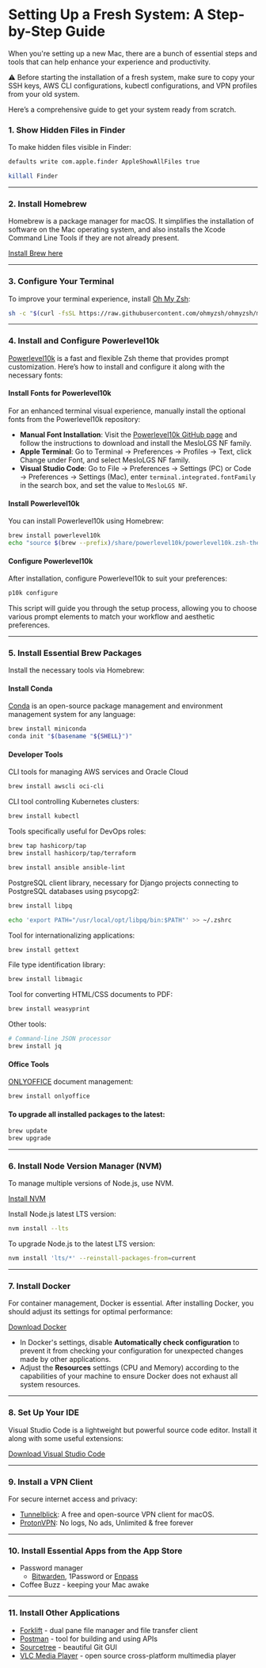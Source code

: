 # Setting Up a Fresh System: A Step-by-Step Guide

When you're setting up a new Mac, there are a bunch of essential steps and tools that can help enhance your experience and productivity.

:warning: Before starting the installation of a fresh system, make sure to copy your SSH keys, AWS CLI configurations, kubectl configurations, and VPN profiles from your old system.

Here’s a comprehensive guide to get your system ready from scratch.


### 1. Show Hidden Files in Finder

To make hidden files visible in Finder:
```bash
defaults write com.apple.finder AppleShowAllFiles true

killall Finder
```

---
### 2. Install Homebrew

Homebrew is a package manager for macOS. It simplifies the installation of software on the Mac operating system, and also installs the Xcode Command Line Tools if they are not already present.

[Install Brew here](https://brew.sh/)

---
### 3. Configure Your Terminal

To improve your terminal experience, install [Oh My Zsh](https://github.com/ohmyzsh/ohmyzsh):
```bash
sh -c "$(curl -fsSL https://raw.githubusercontent.com/ohmyzsh/ohmyzsh/master/tools/install.sh)"
```


---
### 4. Install and Configure Powerlevel10k

[Powerlevel10k](https://github.com/romkatv/powerlevel10k) is a fast and flexible Zsh theme that provides prompt customization. Here’s how to install and configure it along with the necessary fonts:

#### Install Fonts for Powerlevel10k

For an enhanced terminal visual experience, manually install the optional fonts from the Powerlevel10k repository:
- **Manual Font Installation**: Visit the [Powerlevel10k GitHub page](https://github.com/romkatv/powerlevel10k?tab=readme-ov-file#manual-font-installation) and follow the instructions to download and install the MesloLGS NF family.
- **Apple Terminal**: Go to Terminal → Preferences → Profiles → Text, click Change under Font, and select MesloLGS NF family.
- **Visual Studio Code**: Go to File → Preferences → Settings (PC) or Code → Preferences → Settings (Mac), enter `terminal.integrated.fontFamily` in the search box, and set the value to `MesloLGS NF`.

#### Install Powerlevel10k

You can install Powerlevel10k using Homebrew:
```bash
brew install powerlevel10k
echo "source $(brew --prefix)/share/powerlevel10k/powerlevel10k.zsh-theme" >>~/.zshrc
```

#### Configure Powerlevel10k

After installation, configure Powerlevel10k to suit your preferences:
```bash
p10k configure
```
This script will guide you through the setup process, allowing you to choose various prompt elements to match your workflow and aesthetic preferences.


---
### 5. Install Essential Brew Packages

Install the necessary tools via Homebrew:

#### Install Conda

[Conda](https://docs.anaconda.com/free/miniconda/index.html) is an open-source package management and environment management system for any language:
```bash
brew install miniconda
conda init "$(basename "${SHELL}")"
```

#### Developer Tools

CLI tools for managing AWS services and Oracle Cloud
```bash
brew install awscli oci-cli
```

CLI tool controlling Kubernetes clusters:
```bash
brew install kubectl
```

Tools specifically useful for DevOps roles:
```bash
brew tap hashicorp/tap
brew install hashicorp/tap/terraform

brew install ansible ansible-lint
```

PostgreSQL client library, necessary for Django projects connecting to PostgreSQL databases using psycopg2:
```bash
brew install libpq

echo 'export PATH="/usr/local/opt/libpq/bin:$PATH"' >> ~/.zshrc
```

Tool for internationalizing applications:
```bash
brew install gettext
```

File type identification library:
```bash
brew install libmagic
```

Tool for converting HTML/CSS documents to PDF:
```bash
brew install weasyprint
```

Other tools:
```bash
# Command-line JSON processor
brew install jq
```

#### Office Tools

[ONLYOFFICE](https://www.onlyoffice.com/) document management:
```bash
brew install onlyoffice
```

#### To upgrade all installed packages to the latest:

```bash
brew update
brew upgrade
```


---
### 6. Install Node Version Manager (NVM)

To manage multiple versions of Node.js, use NVM.

[Install NVM](https://github.com/nvm-sh/nvm?tab=readme-ov-file#install--update-script)

Install Node.js latest LTS version:
```bash
nvm install --lts
```

To upgrade Node.js to the latest LTS version:
```bash
nvm install 'lts/*' --reinstall-packages-from=current
```


---
### 7. Install Docker

For container management, Docker is essential. After installing Docker, you should adjust its settings for optimal performance:

[Download Docker](https://hub.docker.com/editions/community/docker-ce-desktop-mac/)

- In Docker's settings, disable **Automatically check configuration** to prevent it from checking your configuration for unexpected changes made by other applications.
- Adjust the **Resources** settings (CPU and Memory) according to the capabilities of your machine to ensure Docker does not exhaust all system resources.


---
### 8. Set Up Your IDE

Visual Studio Code is a lightweight but powerful source code editor. Install it along with some useful extensions:

[Download Visual Studio Code](https://code.visualstudio.com/)


---
### 9. Install a VPN Client

For secure internet access and privacy:

- [Tunnelblick](https://tunnelblick.net/): A free and open-source VPN client for macOS.
- [ProtonVPN](https://protonvpn.com/): No logs, No ads, Unlimited & free forever


---
### 10. Install Essential Apps from the App Store

- Password manager
    - [Bitwarden](https://bitwarden.com/), 1Password or [Enpass](https://www.enpass.io/)
- Coffee Buzz - keeping your Mac awake


---
### 11. Install Other Applications

- [Forklift](https://binarynights.com/) - dual pane file manager and file transfer client
- [Postman](https://www.postman.com/) - tool for building and using APIs
- [Sourcetree](https://www.sourcetreeapp.com/) - beautiful Git GUI
- [VLC Media Player](https://www.videolan.org/vlc/) - open source cross-platform multimedia player

